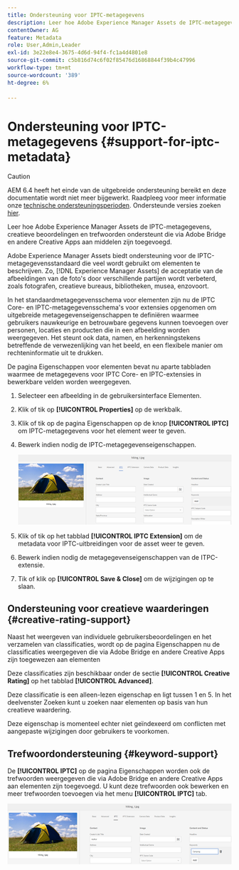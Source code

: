 ```yaml
---
title: Ondersteuning voor IPTC-metagegevens
description: Leer hoe Adobe Experience Manager Assets de IPTC-metagegevens, creatieve beoordelingen en trefwoorden ondersteunt die via Adobe Bridge en andere Creative Apps aan middelen zijn toegevoegd.
contentOwner: AG
feature: Metadata
role: User,Admin,Leader
exl-id: 3e22e8e4-3675-4d6d-94f4-fc1a4d4801e8
source-git-commit: c5b816d74c6f02f85476d16868844f39b4c47996
workflow-type: tm+mt
source-wordcount: '389'
ht-degree: 6%

---
```


# Ondersteuning voor IPTC-metagegevens {#support-for-iptc-metadata}

>[!CAUTION]
>
>AEM 6.4 heeft het einde van de uitgebreide ondersteuning bereikt en deze documentatie wordt niet meer bijgewerkt. Raadpleeg voor meer informatie onze [technische ondersteuningsperioden](https://helpx.adobe.com/support/programs/eol-matrix.html). Ondersteunde versies zoeken [hier](https://experienceleague.adobe.com/docs/).

Leer hoe Adobe Experience Manager Assets de IPTC-metagegevens, creatieve beoordelingen en trefwoorden ondersteunt die via Adobe Bridge en andere Creative Apps aan middelen zijn toegevoegd.

Adobe Experience Manager Assets biedt ondersteuning voor de IPTC-metagegevensstandaard die veel wordt gebruikt om elementen te beschrijven. Zo, [!DNL Experience Manager Assets] de acceptatie van de afbeeldingen van de foto&#39;s door verschillende partijen wordt verbeterd, zoals fotografen, creatieve bureaus, bibliotheken, musea, enzovoort.

In het standaardmetagegevensschema voor elementen zijn nu de IPTC Core- en IPTC-metagegevensschema&#39;s voor extensies opgenomen om uitgebreide metagegevenseigenschappen te definiëren waarmee gebruikers nauwkeurige en betrouwbare gegevens kunnen toevoegen over personen, locaties en producten die in een afbeelding worden weergegeven. Het steunt ook data, namen, en herkenningstekens betreffende de verwezenlijking van het beeld, en een flexibele manier om rechteninformatie uit te drukken.

De pagina Eigenschappen voor elementen bevat nu aparte tabbladen waarmee de metagegevens voor IPTC Core- en IPTC-extensies in bewerkbare velden worden weergegeven.

1. Selecteer een afbeelding in de gebruikersinterface Elementen.
1. Klik of tik op **[!UICONTROL Properties]** op de werkbalk.
1. Klik of tik op de pagina Eigenschappen op de knop **[!UICONTROL IPTC]** om IPTC-metagegevens voor het element weer te geven.
1. Bewerk indien nodig de IPTC-metagegevenseigenschappen.

   ![iptc_tab](assets/iptc_tab.png)

1. Klik of tik op het tabblad **[!UICONTROL IPTC Extension]** om de metadata voor IPTC-uitbreidingen voor de asset weer te geven.
1. Bewerk indien nodig de metagegevenseigenschappen van de ITPC-extensie.
1. Tik of klik op **[!UICONTROL Save & Close]** om de wijzigingen op te slaan.

## Ondersteuning voor creatieve waarderingen {#creative-rating-support}

Naast het weergeven van individuele gebruikersbeoordelingen en het verzamelen van classificaties, wordt op de pagina Eigenschappen nu de classificaties weergegeven die via Adobe Bridge en andere Creative Apps zijn toegewezen aan elementen

Deze classificaties zijn beschikbaar onder de sectie **[!UICONTROL Creative Rating]** op het tabblad **[!UICONTROL Advanced]**.

Deze classificatie is een alleen-lezen eigenschap en ligt tussen 1 en 5. In het deelvenster Zoeken kunt u zoeken naar elementen op basis van hun creatieve waardering.

Deze eigenschap is momenteel echter niet geïndexeerd om conflicten met aangepaste wijzigingen door gebruikers te voorkomen.

## Trefwoordondersteuning {#keyword-support}

De **[!UICONTROL IPTC]** op de pagina Eigenschappen worden ook de trefwoorden weergegeven die via Adobe Bridge en andere Creative Apps aan elementen zijn toegevoegd. U kunt deze trefwoorden ook bewerken en meer trefwoorden toevoegen via het menu **[!UICONTROL IPTC]** tab.

![trefwoorden](assets/keywords.png)
